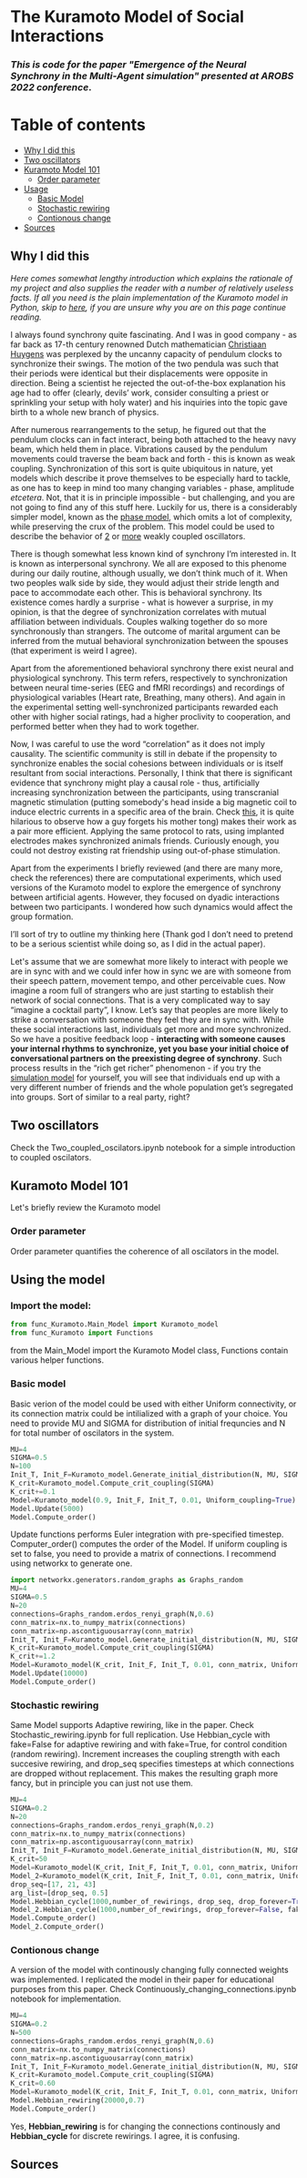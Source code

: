 # The Kuramoto Model of Social Interactions
### *This is code for the paper "Emergence of the Neural Synchrony in the Multi-Agent simulation" presented at AROBS 2022 conference*.
# Table of contents
- [Why I did this](#introduction)
- [Two oscillators](#Two_oscillators)
- [Kuramoto Model 101](#paragraph1)
  - [Order parameter](#subparagraph1)
- [Usage](#paragraph2) 
  - [Basic Model](#Basic_model)
  - [Stochastic rewiring](#Stochastic)
  - [Contionous change](#Continous)
- [Sources](#Sources)

## Why I did this <a name="introduction"></a>
*Here comes somewhat lengthy introduction which explains the rationale of my project and also supplies the reader with a number of relatively useless facts. If all you need is the plain implementation of the Kuramoto model in Python, skip to [here](#Basic_model), if you are unsure why you are on this page continue reading.* 

I always found synchrony quite fascinating. And I was in good company - as far back as 17-th century renowned Dutch mathematician [Christiaan Huygens](https://en.wikipedia.org/wiki/Christiaan_Huygens) was perplexed by the uncanny capacity of pendulum clocks to synchronize their swings. The motion of the two pendula was such that their periods were identical but their displacements were opposite in direction. Being a scientist he rejected the out-of-the-box explanation his age had to offer (clearly, devils’ work, consider consulting a priest or sprinkling your setup with holy water) and his inquiries into the topic gave birth to a whole new branch of physics. 

After numerous rearrangements to the setup, he figured out that the pendulum clocks can in fact interact, being both attached to the heavy navy beam, which held them in place. Vibrations caused by the pendulum movements could traverse the beam back and forth - this is known as weak coupling. Synchronization of this sort is quite ubiquitous in nature, yet models which describe it prove themselves to be especially hard to tackle, as one has to keep in mind too many changing variables - phase, amplitude *etcetera*. Not, that it is in principle impossible - but challenging, and you are not going to find any of this stuff here. Luckily for us, there is a considerably simpler model, known as the [phase model](http://www.scholarpedia.org/article/Phase_model), which omits a lot of complexity, while preserving the crux of the problem. This model could be used to describe the behavior of [2](#Two_oscillators) or [more](#paragraph1) weakly coupled oscillators.

There is though somewhat less known kind of synchrony I’m interested in. It is known as interpersonal synchrony. We all are exposed to this phenome during our daily routine, although usually, we don’t think much of it. When two peoples walk side by side, they would adjust their stride length and pace to accommodate each other. This is behavioral synchrony. Its existence comes hardly a surprise - what is however a surprise, in my opinion, is that the degree of synchronization correlates with mutual affiliation between individuals. Couples walking together do so more synchronously than strangers. The outcome of marital argument can be inferred from the mutual behavioral synchronization between the spouses (that experiment is weird I agree).

Apart from the aforementioned behavioral synchrony there exist neural and physiological synchrony. This term refers, respectively to synchronization between neural time-series (EEG and fMRI recordings) and recordings of physiological variables (Heart rate, Breathing, many others). And again in the experimental setting well-synchronized participants rewarded each other with higher social ratings, had a higher proclivity to cooperation, and performed better when they had to work together.

Now, I was careful to use the word “correlation” as it does not imply causality. The scientific community is still in debate if the propensity to synchronize enables the social cohesions between individuals or is itself resultant from social interactions. Personally, I think that there is significant evidence that synchrony might play a causal role - thus, artificially increasing synchronization between the participants, using transcranial magnetic stimulation (putting somebody's head inside a big magnetic coil to induce electric currents in a specific area of the brain. Check [this](#https://www.youtube.com/watch?v=cguWM9PGMhE&ab_channel=NeurosoftRussia), it is quite hilarious to observe how a guy forgets his mother tong) makes their work as a pair more efficient. Applying the same protocol to rats, using implanted electrodes makes synchronized animals friends. Curiously enough, you could not destroy existing rat friendship using out-of-phase stimulation. 

Apart from the experiments I briefly reviewed (and there are many more, check the references) there are computational experiments, which used versions of the Kuramoto model to explore the emergence of synchrony between artificial agents. However, they focused on dyadic interactions between two participants. I wondered how such dynamics would affect the group formation. 

I’ll sort of try to outline my thinking here (Thank god I don’t need to pretend to be a serious scientist while doing so, as I did in the actual paper). 

Let's assume that we are somewhat more likely to interact with people we are in sync with and we could infer how in sync we are with someone from their speech pattern, movement tempo, and other perceivable cues. Now imagine a room full of strangers who are just starting to establish their network of social connections. That is a very complicated way to say “imagine a cocktail party”, I know. Let’s say that peoples are more likely to strike a conversation with someone they feel they are in sync with. While these social interactions last, individuals get more and more synchronized. So we have a positive feedback loop - **interacting with someone causes your internal rhythms to synchronize, yet you base your initial choice of conversational partners on the preexisting degree of synchrony**. Such process results in the “rich get richer” phenomenon - if you try the [simulation model](#Stochastic) for yourself, you will see that individuals end up with a very different number of friends and the whole population get’s segregated into groups. Sort of similar to a real party, right? 




## Two oscillators <a name="Two_oscillators"></a>
Check the Two_coupled_oscilators.ipynb notebook for a simple introduction to coupled oscilators. 
## Kuramoto Model 101 <a name="paragraph1"></a>
Let's briefly review the Kuramoto model

### Order parameter <a name="subparagraph1"></a>
Order parameter quantifies the coherence of all oscilators in the model. 

## Using the model <a name="paragraph2"></a>
### Import the model:
```python
from func_Kuramoto.Main_Model import Kuramoto_model
from func_Kuramoto import Functions
```
from the Main_Model import the Kuramoto Model class, Functions contain various helper functions.
### Basic model <a name="Basic_model"></a>

Basic verion of the model could be used with either Uniform connectivity, or its connection matrix could be intilialized with a graph of your choice.
You need to provide MU and SIGMA for distribution of initial frequncies and N for total number of oscilators in the system.
```python
MU=4
SIGMA=0.5
N=100
Init_T, Init_F=Kuramoto_model.Generate_initial_distribution(N, MU, SIGMA)
K_crit=Kuramoto_model.Compute_crit_coupling(SIGMA)
K_crit+=0.1
Model=Kuramoto_model(0.9, Init_F, Init_T, 0.01, Uniform_coupling=True)
Model.Update(5000)
Model.Compute_order()
```
Update functions performs Euler integration with pre-specified timestep. Computer_order() computes the order of the Model.
If uniform coupling is set to false, you need to provide a matrix of connections. I recommend using networkx to generate one.
```python
import networkx.generators.random_graphs as Graphs_random
MU=4
SIGMA=0.5
N=20
connections=Graphs_random.erdos_renyi_graph(N,0.6)
conn_matrix=nx.to_numpy_matrix(connections)
conn_matrix=np.ascontiguousarray(conn_matrix)
Init_T, Init_F=Kuramoto_model.Generate_initial_distribution(N, MU, SIGMA)
K_crit=Kuramoto_model.Compute_crit_coupling(SIGMA)
K_crit+=1.2
Model=Kuramoto_model(K_crit, Init_F, Init_T, 0.01, conn_matrix, Uniform_coupling=False)
Model.Update(10000)
Model.Compute_order()
```

### Stochastic rewiring <a name="Stochastic"> </a>
Same Model supports Adaptive rewiring, like in the paper.
Check Stochastic_rewiring.ipynb for full replication. 
Use Hebbian_cycle with fake=False for adaptive rewiring and with fake=True, for control condition (random rewiring). 
Increment increases the coupling strength with each succesive rewiring, and drop_seq specifies timesteps at which connections are dropped without replacement.
This makes the resulting graph more fancy, but in principle you can just not use them.
```python
MU=4
SIGMA=0.2
N=20
connections=Graphs_random.erdos_renyi_graph(N,0.2)
conn_matrix=nx.to_numpy_matrix(connections)
conn_matrix=np.ascontiguousarray(conn_matrix)
Init_T, Init_F=Kuramoto_model.Generate_initial_distribution(N, MU, SIGMA)
K_crit=50
Model=Kuramoto_model(K_crit, Init_F, Init_T, 0.01, conn_matrix, Uniform_coupling=False)
Model_2=Kuramoto_model(K_crit, Init_F, Init_T, 0.01, conn_matrix, Uniform_coupling=False)
drop_seq=[17, 21, 43]
arg_list=[drop_seq, 0.5]
Model.Hebbian_cycle(1000,number_of_rewirings, drop_seq, drop_forever=True, fake=False, increment=0.5)
Model_2.Hebbian_cycle(1000,number_of_rewirings, drop_forever=False, fake=True, increment=0.5)
Model.Compute_order()
Model_2.Compute_order()
```

### Contionous change <a name="Continous"> </a>
A version of the model with continously changing fully connected weights was implemented. I replicated the model in their paper for educational purposes from this paper. Check Continuously_changing_connections.ipynb notebook for implementation.
```python
MU=4
SIGMA=0.2
N=500
connections=Graphs_random.erdos_renyi_graph(N,0.6)
conn_matrix=nx.to_numpy_matrix(connections)
conn_matrix=np.ascontiguousarray(conn_matrix)
Init_T, Init_F=Kuramoto_model.Generate_initial_distribution(N, MU, SIGMA)
K_crit=Kuramoto_model.Compute_crit_coupling(SIGMA)
K_crit=0.60
Model=Kuramoto_model(K_crit, Init_F, Init_T, 0.01, conn_matrix, Uniform_coupling=False)
Model.Hebbian_rewiring(20000,0.7)
Model.Compute_order()
```
Yes, **Hebbian_rewiring** is for changing the connections continously and **Hebbian_cycle** for discrete rewirings. I agree, it is confusing. 

## Sources <a name="Sources"></a>
